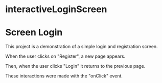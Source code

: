 # interactiveLoginScreen
<h1> Screen Login </h1>


This project is a demonstration of a simple login and registration screen.



When the user clicks on "Register", a new page appears.


Then, when the user clicks "Login" it returns to the previous page.


These interactions were made with the "onClick" event.


